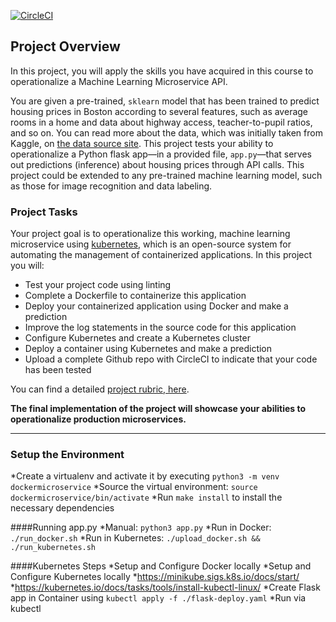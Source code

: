 [![CircleCI](https://circleci.com/gh/tushar8871/Docker_Microservice_udacity_4/tree/master.svg?style=svg)](https://circleci.com/gh/tushar8871/Docker_Microservice_udacity_4/tree/master)

## Project Overview

In this project, you will apply the skills you have acquired in this course to operationalize a Machine Learning Microservice API. 

You are given a pre-trained, `sklearn` model that has been trained to predict housing prices in Boston according to several features, such as average rooms in a home and data about highway access, teacher-to-pupil ratios, and so on. You can read more about the data, which was initially taken from Kaggle, on [the data source site](https://www.kaggle.com/c/boston-housing). This project tests your ability to operationalize a Python flask app—in a provided file, `app.py`—that serves out predictions (inference) about housing prices through API calls. This project could be extended to any pre-trained machine learning model, such as those for image recognition and data labeling.

### Project Tasks

Your project goal is to operationalize this working, machine learning microservice using [kubernetes](https://kubernetes.io/), which is an open-source system for automating the management of containerized applications. In this project you will:
* Test your project code using linting
* Complete a Dockerfile to containerize this application
* Deploy your containerized application using Docker and make a prediction
* Improve the log statements in the source code for this application
* Configure Kubernetes and create a Kubernetes cluster
* Deploy a container using Kubernetes and make a prediction
* Upload a complete Github repo with CircleCI to indicate that your code has been tested

You can find a detailed [project rubric, here](https://review.udacity.com/#!/rubrics/2576/view).

**The final implementation of the project will showcase your abilities to operationalize production microservices.**

---

### Setup the Environment
*Create a virtualenv and activate it by executing `python3 -m venv dockermicroservice`
*Source the virtual environment: `source dockermicroservice/bin/activate`
*Run `make install` to install the necessary dependencies

####Running app.py
*Manual: `python3 app.py`
*Run in Docker: `./run_docker.sh`
*Run in Kubernetes: `./upload_docker.sh && ./run_kubernetes.sh`

####Kubernetes Steps
*Setup and Configure Docker locally
*Setup and Configure Kubernetes locally
*https://minikube.sigs.k8s.io/docs/start/
*https://kubernetes.io/docs/tasks/tools/install-kubectl-linux/
*Create Flask app in Container using `kubectl apply -f ./flask-deploy.yaml`
*Run via kubectl









